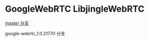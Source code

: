 # GoogleWebRTC  LibjingleWebRTC
[master 分支](https://github.com/louisgeek/GoogleWebRTC)

google-webrtc_1.0.21770 分支

